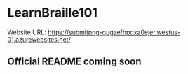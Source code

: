 # LearnBraille101 #

Website URL: https://submitpng-gugaefhpdxa0ejer.westus-01.azurewebsites.net/

## Official README coming soon ##
